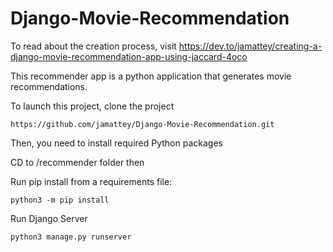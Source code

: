 # Django-Movie-Recommendation

To read about the creation process, visit https://dev.to/jamattey/creating-a-django-movie-recommendation-app-using-jaccard-4oco

This recommender app is a python application that generates movie recommendations.

To launch this project, clone the project

~~~
https://github.com/jamattey/Django-Movie-Recommendation.git 
~~~

Then, you need to install required Python packages

CD to /recommender folder then

Run pip install from a requirements file:

```
python3 -m pip install
```
Run Django Server

```
python3 manage.py runserver
```





  


      
